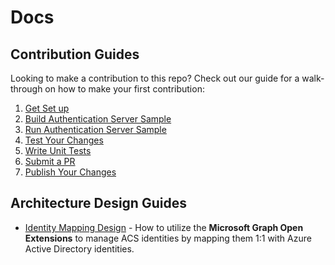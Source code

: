 # Docs

## Contribution Guides

Looking to make a contribution to this repo? Check out our guide for a walk-through on how to make your first contribution:

1. [Get Set up](<./contribution-guides/1. get-set-up.md>)
2. [Build Authentication Server Sample](<./contribution-guides/2. build-authentication-sample.md>)
3. [Run Authentication Server Sample](<./contribution-guides/3. run-authentication-sample.md>)
4. [Test Your Changes](<./contribution-guides/4. test-your-changes.md>)
5. [Write Unit Tests](<./contribution-guides/5. write-unit-tests.md>)
6. [Submit a PR](<./contribution-guides/6. submit-a-pr.md>)
7. [Publish Your Changes](<./contribution-guides/7. publish-your-changes.md>)

## Architecture Design Guides

- [Identity Mapping Design](design-guides/Identity-Mapping-Design_Graph-Open-Extensions.md) - How to utilize the **Microsoft Graph Open Extensions** to manage ACS identities by mapping them 1:1 with Azure Active Directory identities.

